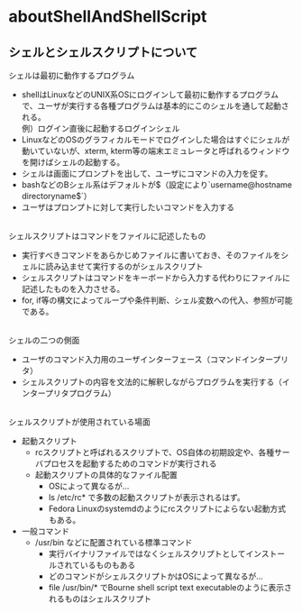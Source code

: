 # aboutShellAndShellScript

## シェルとシェルスクリプトについて
シェルは最初に動作するプログラム
- shellはLinuxなどのUNIX系OSにログインして最初に動作するプログラムで、ユーザが実行する各種プログラムは基本的にこのシェルを通して起動される。
<br>例）ログイン直後に起動するログインシェル
- LinuxなどのOSのグラフィカルモードでログインした場合はすぐにシェルが動いていないが、xterm, kterm等の端末エミュレータと呼ばれるウィンドウを開けばシェルの起動する。
- シェルは画面にプロンプトを出して、ユーザにコマンドの入力を促す。
- bashなどのBシェル系はデフォルトが$（設定により`username@hostname directoryname$`）
- ユーザはプロンプトに対して実行したいコマンドを入力する

<br>シェルスクリプトはコマンドをファイルに記述したもの
- 実行すべきコマンドをあらかじめファイルに書いておき、そのファイルをシェルに読み込ませて実行するのがシェルスクリプト
- シェルスクリプトはコマンドをキーボードから入力する代わりにファイルに記述したものを入力させる。
- for, if等の構文によってループや条件判断、シェル変数への代入、参照が可能である。

<br>シェルの二つの側面
- ユーザのコマンド入力用のユーザインターフェース（コマンドインタープリタ）
- シェルスクリプトの内容を文法的に解釈しながらプログラムを実行する（インタープリタプログラム）

<br>シェルスクリプトが使用されている場面
- 起動スクリプト
    - rcスクリプトと呼ばれるスクリプトで、OS自体の初期設定や、各種サーバプロセスを起動するためのコマンドが実行される
    - 起動スクリプトの具体的なファイル配置
        - OSによって異なるが...
        - ls /etc/rc* で多数の起動スクリプトが表示されるはず。
        - Fedora Linuxのsystemdのようにrcスクリプトによらない起動方式もある。
- 一般コマンド
    - /usr/bin などに配置されている標準コマンド
        - 実行バイナリファイルではなくシェルスクリプトとしてインストールされているものもある
        - どのコマンドがシェルスクリプトかはOSによって異なるが...
        - file /usr/bin/* でBourne shell script text executableのように表示されるものはシェルスクリプト
